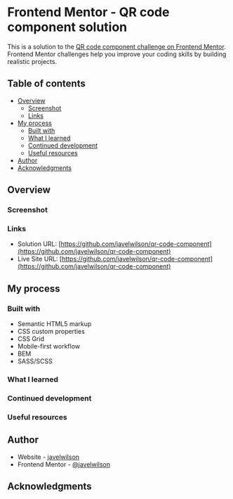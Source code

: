 # Frontend Mentor - QR code component solution

This is a solution to the [QR code component challenge on Frontend Mentor](https://www.frontendmentor.io/challenges/qr-code-component-iux_sIO_H). Frontend Mentor challenges help you improve your coding skills by building realistic projects.

## Table of contents

- [Overview](#overview)
  - [Screenshot](#screenshot)
  - [Links](#links)
- [My process](#my-process)
  - [Built with](#built-with)
  - [What I learned](#what-i-learned)
  - [Continued development](#continued-development)
  - [Useful resources](#useful-resources)
- [Author](#author)
- [Acknowledgments](#acknowledgments)

## Overview

### Screenshot

### Links

- Solution URL: [https://github.com/javelwilson/qr-code-component](https://github.com/javelwilson/qr-code-component)
- Live Site URL: [https://github.com/javelwilson/qr-code-component](https://github.com/javelwilson/qr-code-component)

## My process

### Built with

- Semantic HTML5 markup
- CSS custom properties
- CSS Grid
- Mobile-first workflow
- BEM
- SASS/SCSS

### What I learned

### Continued development

### Useful resources

## Author

- Website - [javelwilson](https://javelwilson.com)
- Frontend Mentor - [@javelwilson](https://www.frontendmentor.io/profile/javelwilson)

## Acknowledgments
